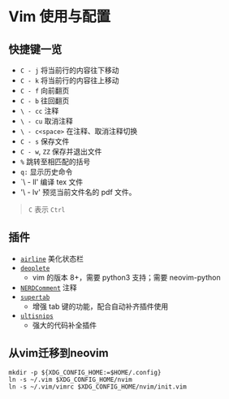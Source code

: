 # Vim 使用与配置 #

## 快捷键一览 ##

* `C - j` 将当前行的内容往下移动
* `C - k` 将当前行的内容往上移动
* `C - f` 向前翻页
* `C - b` 往回翻页
* `\ - cc` 注释
* `\ - cu` 取消注释
* `\ - c<space>` 在注释、取消注释切换
* `C - s` 保存文件
* `C - w`, `ZZ` 保存并退出文件
* `%` 跳转至相匹配的括号
* `q:` 显示历史命令
* `\ - ll' 编译 tex 文件
* '\ - lv' 预览当前文件名的 pdf 文件。

> `C` 表示 `Ctrl`

## 插件 ##

* [`airline`](https://github.com/vim-airline/vim-airline) 美化状态栏
* [`deoplete`](https://github.com/Shougo/deoplete.nvim)
	- vim 的版本 8+，需要 python3 支持；需要 neovim-python 
* [`NERDComment`](https://github.com/scrooloose/nerdcommenter) 注释
* [`supertab`](https://github.com/ervandew/supertab)
	- 增强 tab 键的功能，配合自动补齐插件使用
* [`ultisnips`](https://github.com/SirVer/ultisnips)
	- 强大的代码补全插件

## 从vim迁移到neovim ##

```shell
mkdir -p ${XDG_CONFIG_HOME:=$HOME/.config}
ln -s ~/.vim $XDG_CONFIG_HOME/nvim
ln -s ~/.vim/vimrc $XDG_CONFIG_HOME/nvim/init.vim
```
